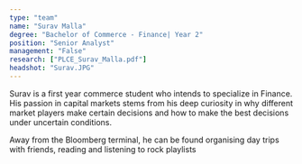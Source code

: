 ```yaml
---
type: "team"
name: "Surav Malla"
degree: "Bachelor of Commerce - Finance| Year 2"
position: "Senior Analyst"
management: "False"
research: ["PLCE_Surav_Malla.pdf"]
headshot: "Surav.JPG"
---
```


Surav is a first year commerce student who intends to specialize in Finance. His passion in capital markets stems from his deep curiosity in why different market players make certain decisions and how to make the best decisions under uncertain conditions.

Away from the Bloomberg terminal, he can be found organising day trips with friends, reading and listening to rock playlists